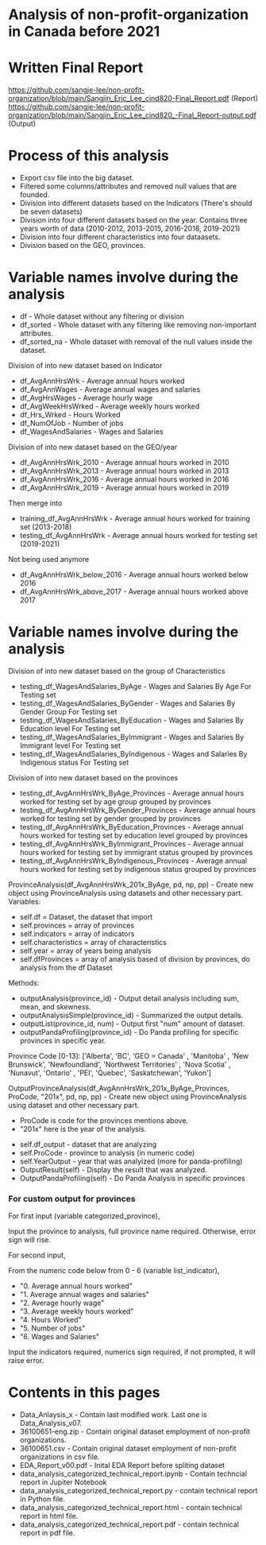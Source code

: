 # Analysis of non-profit-organization in Canada before 2021

# Written Final Report
https://github.com/sangje-lee/non-profit-organization/blob/main/Sangjin_Eric_Lee_cind820-Final_Report.pdf (Report)<br />
https://github.com/sangje-lee/non-profit-organization/blob/main/Sangjin_Eric_Lee_cind820_-Final_Report-output.pdf (Output)

# Process of this analysis
<ul>
  <li>Export csv file into the big dataset.</li>
  <li>Filtered some columns/attributes and removed null values that are founded.</li>
  <li>Division into different datasets based on the Indicators (There's should be seven datasets)</li>
  <li>Division into four different datasets based on the year. Contains three years worth of data (2010-2012, 2013-2015, 2016-2018, 2019-2021)</li>
  <li>Division into four different characteristics into four dataasets.</li>
  <li>Division based on the GEO, provinces.</li>  
</ul>


# Variable names involve during the analysis

<ul>
  <li>df - Whole dataset without any filtering or division</li>
  <li>df_sorted - Whole dataset with any filtering like removing non-important attributes.</li>
  <li>df_sorted_na - Whole dataset with removal of the null values inside the dataset.</li>
</ul>

Division of into new dataset based on Indicator
<ul>
  <li>df_AvgAnnHrsWrk     - Average annual hours worked</li>
  <li>df_AvgAnnWages      - Average annual wages and salaries</li>
  <li>df_AvgHrsWages      - Average hourly wage</li>
  <li>df_AvgWeekHrsWrked  - Average weekly hours worked</li>
  <li>df_Hrs_Wrked        - Hours Worked</li>
  <li>df_NumOfJob         - Number of jobs</li>
  <li>df_WagesAndSalaries - Wages and Salaries</li>
</ul>

Division of into new dataset based on the GEO/year
<ul>
  <li>df_AvgAnnHrsWrk_2010       - Average annual hours worked in 2010</li>
  <li>df_AvgAnnHrsWrk_2013       - Average annual hours worked in 2013</li>
  <li>df_AvgAnnHrsWrk_2016       - Average annual hours worked in 2016</li>
  <li>df_AvgAnnHrsWrk_2019       - Average annual hours worked in 2019</li>
</ul>
Then merge into
<ul>
  <li>training_df_AvgAnnHrsWrk       - Average annual hours worked for training set (2013-2018) </li>
  <li>testing_df_AvgAnnHrsWrk        - Average annual hours worked for testing set (2019-2021) </li>
</ul>
Not being used anymore
<ul>
  <li>df_AvgAnnHrsWrk_below_2016 - Average annual hours worked below 2016</li>
  <li>df_AvgAnnHrsWrk_above_2017 - Average annual hours worked above 2017</li>
</ul>

# Variable names involve during the analysis
Division of into new dataset based on the group of Characteristics
<ul>
  <li>testing_df_WagesAndSalaries_ByAge          - Wages and Salaries By Age For Testing set</li>
  <li>testing_df_WagesAndSalaries_ByGender       - Wages and Salaries By Gender Group For Testing set</li>
  <li>testing_df_WagesAndSalaries_ByEducation    - Wages and Salaries By Education level For Testing set</li>
  <li>testing_df_WagesAndSalaries_ByImmigrant    - Wages and Salaries By Immigrant level For Testing set</li>
  <li>testing_df_WagesAndSalaries_ByIndigenous   - Wages and Salaries By Indigenous status For Testing set</li>
</ul>

Division of into new dataset based on the provinces
<ul>
  <li>testing_df_AvgAnnHrsWrk_ByAge_Provinces        - Average annual hours worked for testing set by age group grouped by provinces</li>
  <li>testing_df_AvgAnnHrsWrk_ByGender_Provinces     - Average annual hours worked for testing set by gender grouped by provinces</li>
  <li>testing_df_AvgAnnHrsWrk_ByEducation_Provinces  - Average annual hours worked for testing set by education level grouped by provinces</li>
  <li>testing_df_AvgAnnHrsWrk_ByImmigrant_Provinces  - Average annual hours worked for testing set by immigrant status  grouped by provinces</li>
  <li>testing_df_AvgAnnHrsWrk_ByIndigenous_Provinces - Average annual hours worked for testing set by indigenous status grouped by provinces</li>
</ul>

ProvinceAnalysis(df_AvgAnnHrsWrk_201x_ByAge, pd, np, pp) - Create new object using ProvinceAnalysis using datasets and other necessary part.
<br />Variables:
<ul>
  <li>self.df = Dataset, the dataset that import</li>
  <li>self.provinces = array of provinces</li>
  <li>self.indicators = array of indicators</li>
  <li>self.characteristics = array of characteristics </li>
  <li>self.year = array of years being analysis</li>
  <li>self.dfProvinces = array of analysis based of division by provinces, do analysis from the df Dataset</li>
</ul>
Methods:
<ul>
  <li>outputAnalysis(province_id) - Output detail analysis including sum, mean, and skewness.</li>
  <li>outputAnalysisSimple(province_id) - Summarized the output details.</li>
  <li>outputList(province_id, num) - Output first "num" amount of dataset.</li>
  <li>outputPandaProfiling(province_id) - Do Panda profiling for specific provinces in specific year.</li>
</ul>

Province Code [0-13]:
['Alberta', 'BC', 'GEO = Canada' , 'Manitoba' , 'New Brunswick', 'Newfoundland', 'Northwest Territories' , 'Nova Scotia' , 'Nunavut', 'Ontario' , 'PEI', 'Quebec', 'Saskatchewan', 'Yukon'] <br />

OutputProvinceAnalysis(df_AvgAnnHrsWrk_201x_ByAge_Provinces, ProCode, "201x", pd, np, pp) - Create new object using ProvinceAnalysis using dataset and other necessary part.
<ul>
  <li>ProCode is code for the provinces mentions above.</li>
  <li>"201x" here is the year of the analysis.</li>
</ul>
<ul>
  <li>self.df_output - dataset that are analyzing</li>
  <li>self.ProCode - province to analysis (in numeric code)</li>
  <li>self.YearOutput - year that was analyized (more for panda-profiling)</li>
  <li>OutputResult(self) - Display the result that was analyzed.</li>
  <li>OutputPandaProfiling(self) - Do Panda Analysis in specific provinces</li>
</ul>

<h3>For custom output for provinces</h3>
<p> For first input (variable categorized_province), </p>
<p> Input the province to analysis, full province name required. Otherwise, error sign will rise. </p>
<p> For second input,</p>
<p> From the numeric code below from 0 - 6 (variable list_indicator), </p>
<ul>
  <li>"0. Average annual hours worked"</li>
  <li>"1. Average annual wages and salaries"</li>
  <li>"2. Average hourly wage"</li>
  <li>"3. Average weekly hours worked"</li>
  <li>"4. Hours Worked"</li> 
  <li>"5. Number of jobs"</li> 
  <li>"6. Wages and Salaries"</li>
</ul>
<p>Input the indicators required, numerics sign required, if not prompted, it will raise error.</p>

# Contents in this pages
<ul>
  <li>Data_Anlaysis_x - Contain last modified work. Last one is Data_Analysis_v07.</li>
  <li>36100651-eng.zip - Contain original dataset employment of non-profit organizations.</li>
  <li>36100651.csv - Contain original dataset employment of non-profit organizations in csv file.</li>
  <li>EDA_Report_v00.pdf - Inital EDA Report before spliting dataset</li>
  <li>data_analysis_categorized_technical_report.ipynb - Contain techncial report in Jupiter Notebook</li>
  <li>data_analysis_categorized_technical_report.py - contain technical report in Python file.</li>
  <li>data_analysis_categorized_technical_report.html - contain technical report in html file.</li>
  <li>data_analysis_categorized_technical_report.pdf - contain technical report in pdf file.</li>
</ul>
